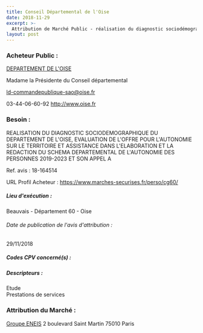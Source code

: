 ```yaml
---
title: Conseil Départemental de l'Oise
date: 2018-11-29
excerpt: >-
  Attribution de Marché Public - réalisation du diagnostic sociodémographique de l'oise, évaluation de l'offre pour l'autonomie sur le territoire, assistance dans l'élaboration et la rédaction du SDAP 2019-2023 et son appel a projets
layout: post
---
```


### Acheteur Public : 
<a href="/acheteur-33/siren-226000016"> DEPARTEMENT DE L'OISE</a><br/>

Madame la Présidente du Conseil départemental

ld-commandepublique-sao@oise.fr

03-44-06-60-92
http://www.oise.fr
### Besoin :

REALISATION DU DIAGNOSTIC SOCIODEMOGRAPHIQUE DU DEPARTEMENT DE L'OISE, EVALUATION DE L'OFFRE POUR L'AUTONOMIE SUR LE TERRITOIRE ET ASSISTANCE DANS L'ELABORATION ET LA REDACTION DU SCHEMA DEPARTEMENTAL DE L'AUTONOMIE DES PERSONNES 2019-2023 ET SON APPEL A

Ref. avis : 18-164514

URL Profil Acheteur : https://www.marches-securises.fr/perso/cg60/

##### Lieu d'exécution :

Beauvais - Département 60 - Oise

###### Date de publication de l'avis d'attribution : 
29/11/2018

##### Codes CPV concerné(s) :

##### Descripteurs :
Etude <br/>
Prestations de services <br/>

### Attribution du Marché :
<a href="/entreprise-263/siren-480114362"> Groupe ENEIS</a>    2 boulevard Saint Martin 75010 Paris <br/>
